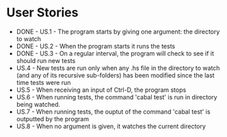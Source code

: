 # User Stories

- DONE - US.1 - The program starts by giving one argument: the directory to watch
- DONE - US.2 - When the program starts it runs the tests
- DONE - US.3 - On a regular interval, the program will check to see if it should run new tests
- US.4 - New tests are run only when any .hs file in the directory to watch (and any of its recursive sub-folders) has been modified since the last time tests were run
- US.5 - When receiving an input of Ctrl-D, the program stops
- US.6 - When running tests, the command 'cabal test' is run in directory being watched.
- US.7 - When running tests, the ouptut of the command 'cabal test' is outputted by the program
- US.8 - When no argument is given, it watches the current directory
